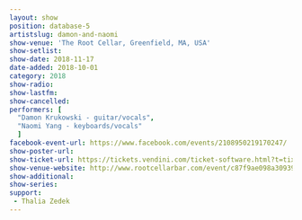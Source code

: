 ```yaml
---
layout: show
position: database-5
artistslug: damon-and-naomi
show-venue: '​The Root Cellar, Greenfield, MA, USA'
show-setlist:
show-date: 2018-11-17
date-added: 2018-10-01
category: 2018
show-radio: 
show-lastfm: 
show-cancelled: 
performers: [
  "Damon Krukowski - guitar/vocals",
  "Naomi Yang - keyboards/vocals"
  ]
facebook-event-url: https://www.facebook.com/events/2108950219170247/
show-poster-url: 
show-ticket-url: https://tickets.vendini.com/ticket-software.html?t=tix&e=c87f9ae098a30939b0c497a772ba054b&vqitq=7a5bcb83-9a65-4976-852f-c7ad4358b5f5&vqitp=4d993099-9591-4b14-9902-2e9d9096a86b&vqitts=1538432092&vqitc=vendini&vqite=itl&vqitrt=Safetynet&vqith=54cc9a78d8f92e121fd77512e08751ea
show-venue-website: http://www.rootcellarbar.com/event/c87f9ae098a30939b0c497a772ba054b
show-additional:
show-series: 
support:
 - Thalia Zedek
---
```




